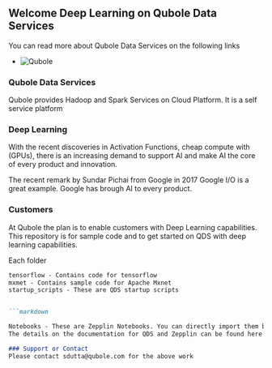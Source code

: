 
## Welcome Deep Learning on Qubole Data Services

You can read more about Qubole Data Services on the following links

- ![Qubole](https://www.qubole.com)

### Qubole Data Services

Qubole provides Hadoop and Spark Services on Cloud Platform. It is a self service platform

### Deep Learning

With the recent discoveries in Activation Functions, cheap compute with (GPUs), there is an increasing demand to support AI and make AI the core of every product and innovation.

The recent remark by Sundar Pichai from Google in 2017 Google I/O is a great example. Google has brough AI to every product.

### Customers

At Qubole the plan is to enable customers with Deep Learning capabilities. This repository is for sample code and to get started on QDS with deep learning capabilities. 



Each folder
```markdown
tensorflow - Contains code for tensorflow
mxmet - Contains sample code for Apache Mxnet
startup_scripts - These are QDS startup scripts


```markdown

Notebooks - These are Zepplin Notebooks. You can directly import them by linking from Qubole Github link.
The details on the documentation for QDS and Zepplin can be found here - ![QDS Zepplin](http://docs.qubole.com/en/latest/user-guide/features/notebook/link-notebook-github.html)

### Support or Contact
Please contact sdutta@qubole.com for the above work
